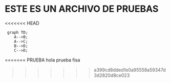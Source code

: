 # ESTE ES UN ARCHIVO DE PRUEBAS
<<<<<<< HEAD
```mermaid
 graph TD;
    A-->B;
    A-->C;
    B-->D;
    C-->D;
```
=======
PRUEBA
hola
prueba fisa
>>>>>>> a399cd8dded1e0a95558a59347d3d2820d8ce023
